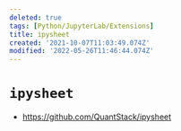 ```yaml
---
deleted: true
tags: [Python/JupyterLab/Extensions]
title: ipysheet
created: '2021-10-07T11:03:49.074Z'
modified: '2022-05-26T11:46:44.074Z'
---
```


# `ipysheet`

* https://github.com/QuantStack/ipysheet
